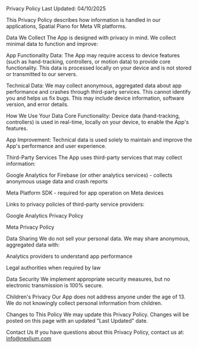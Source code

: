 Privacy Policy
Last Updated: 04/10/2025

This Privacy Policy describes how information is handled in our applications, Spatial Piano for Meta VR platforms.

Data We Collect
The App is designed with privacy in mind. We collect minimal data to function and improve:

App Functionality Data: The App may require access to device features (such as hand-tracking, controllers, or motion data) to provide core functionality. This data is processed locally on your device and is not stored or transmitted to our servers.

Technical Data: We may collect anonymous, aggregated data about app performance and crashes through third-party services. This cannot identify you and helps us fix bugs. This may include device information, software version, and error details.

How We Use Your Data
Core Functionality: Device data (hand-tracking, controllers) is used in real-time, locally on your device, to enable the App's features.

App Improvement: Technical data is used solely to maintain and improve the App's performance and user experience.

Third-Party Services
The App uses third-party services that may collect information:

Google Analytics for Firebase (or other analytics services) - collects anonymous usage data and crash reports

Meta Platform SDK - required for app operation on Meta devices

Links to privacy policies of third-party service providers:

Google Analytics Privacy Policy

Meta Privacy Policy

Data Sharing
We do not sell your personal data. We may share anonymous, aggregated data with:

Analytics providers to understand app performance

Legal authorities when required by law

Data Security
We implement appropriate security measures, but no electronic transmission is 100% secure.

Children's Privacy
Our App does not address anyone under the age of 13. We do not knowingly collect personal information from children.

Changes to This Policy
We may update this Privacy Policy. Changes will be posted on this page with an updated "Last Updated" date.

Contact Us
If you have questions about this Privacy Policy, contact us at: info@nexlium.com
